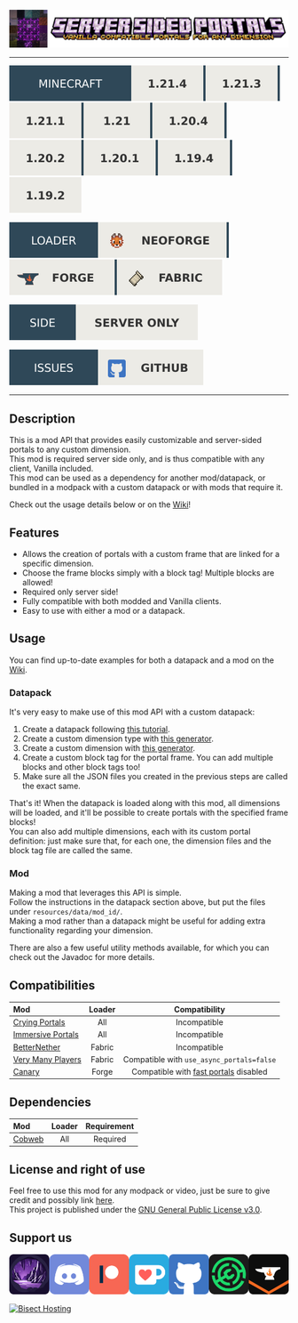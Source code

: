![Server Sided Portals banner](https://raw.githubusercontent.com/crystal-nest/mod-fancy-assets/main/server-sided-portals/banner.png "Server Sided Portals banner")

---

![Minecraft](https://raw.githubusercontent.com/crystal-nest/mod-fancy-assets/main/minecraft/minecraft.svg "Minecraft")[![1.21.4](https://raw.githubusercontent.com/crystal-nest/mod-fancy-assets/main/minecraft/1-21-4.svg "1.21.4")](https://www.patreon.com/crystalspider/membership)![Separator](https://raw.githubusercontent.com/crystal-nest/mod-fancy-assets/main/separator.svg)[![1.21.3](https://raw.githubusercontent.com/crystal-nest/mod-fancy-assets/main/minecraft/1-21-3.svg "1.21.3")](https://modrinth.com/mod/server-sided-portals/versions?g=1.21.3)![Separator](https://raw.githubusercontent.com/crystal-nest/mod-fancy-assets/main/separator.svg)[![1.21.1](https://raw.githubusercontent.com/crystal-nest/mod-fancy-assets/main/minecraft/1-21-1.svg "1.21.1")](https://modrinth.com/mod/server-sided-portals/versions?g=1.21.1)![Separator](https://raw.githubusercontent.com/crystal-nest/mod-fancy-assets/main/separator.svg)[![1.21](https://raw.githubusercontent.com/crystal-nest/mod-fancy-assets/main/minecraft/1-21.svg "1.21")](https://modrinth.com/mod/server-sided-portals/versions?g=1.21)![Separator](https://raw.githubusercontent.com/crystal-nest/mod-fancy-assets/main/separator.svg)[![1.20.4](https://raw.githubusercontent.com/crystal-nest/mod-fancy-assets/main/minecraft/1-20-4.svg "1.20.4")](https://modrinth.com/mod/server-sided-portals/versions?g=1.20.4)![Separator](https://raw.githubusercontent.com/crystal-nest/mod-fancy-assets/main/separator.svg)[![1.20.2](https://raw.githubusercontent.com/crystal-nest/mod-fancy-assets/main/minecraft/1-20-2.svg "1.20.2")](https://modrinth.com/mod/server-sided-portals/versions?g=1.20.2)![Separator](https://raw.githubusercontent.com/crystal-nest/mod-fancy-assets/main/separator.svg)[![1.20.1](https://raw.githubusercontent.com/crystal-nest/mod-fancy-assets/main/minecraft/1-20-1.svg "1.20.1")](https://modrinth.com/mod/server-sided-portals/versions?g=1.20.1)![Separator](https://raw.githubusercontent.com/crystal-nest/mod-fancy-assets/main/separator.svg)[![1.19.4](https://raw.githubusercontent.com/crystal-nest/mod-fancy-assets/main/minecraft/1-19-4.svg "1.19.4")](https://modrinth.com/mod/server-sided-portals/versions?g=1.19.4)![Separator](https://raw.githubusercontent.com/crystal-nest/mod-fancy-assets/main/separator.svg)[![1.19.2](https://raw.githubusercontent.com/crystal-nest/mod-fancy-assets/main/minecraft/1-19-2.svg "1.19.2")](https://modrinth.com/mod/server-sided-portals/versions?g=1.19.2)

![Loader](https://raw.githubusercontent.com/crystal-nest/mod-fancy-assets/main/loader/loader.svg "Loader")[![NeoForge](https://raw.githubusercontent.com/crystal-nest/mod-fancy-assets/main/loader/neoforge.svg "NeoForge")](https://modrinth.com/mod/server-sided-portals/versions?l=neoforge)![Separator](https://raw.githubusercontent.com/crystal-nest/mod-fancy-assets/main/separator.svg)[![Forge](https://raw.githubusercontent.com/crystal-nest/mod-fancy-assets/main/loader/forge.svg "Forge")](https://modrinth.com/mod/server-sided-portals/versions?l=forge)![Separator](https://raw.githubusercontent.com/crystal-nest/mod-fancy-assets/main/separator.svg)[![Fabric](https://raw.githubusercontent.com/crystal-nest/mod-fancy-assets/main/loader/fabric.svg "Fabric")](https://modrinth.com/mod/server-sided-portals/versions?l=fabric)

![Overlay](https://raw.githubusercontent.com/crystal-nest/mod-fancy-assets/main/side/server.svg)

![Issues](https://raw.githubusercontent.com/crystal-nest/mod-fancy-assets/main/github/issues.svg "Issues")[![GitHub](https://raw.githubusercontent.com/crystal-nest/mod-fancy-assets/main/github/github.svg "GitHub")](https://github.com/crystal-nest/server-sided-portals/issues)

---

## **Description**

This is a mod API that provides easily customizable and server-sided portals to any custom dimension.  
This mod is required server side only, and is thus compatible with any client, Vanilla included.  
This mod can be used as a dependency for another mod/datapack, or bundled in a modpack with a custom datapack or with mods that require it.

Check out the usage details below or on the [Wiki](https://github.com/Crystal-Nest/server-sided-portals/wiki)!

## **Features**

- Allows the creation of portals with a custom frame that are linked for a specific dimension.
- Choose the frame blocks simply with a block tag! Multiple blocks are allowed!
- Required only server side!
- Fully compatible with both modded and Vanilla clients.
- Easy to use with either a mod or a datapack.

## **Usage**

You can find up-to-date examples for both a datapack and a mod on the [Wiki](https://github.com/Crystal-Nest/server-sided-portals/wiki/Working-examples).

### Datapack

It's very easy to make use of this mod API with a custom datapack:

1. Create a datapack following [this tutorial](https://minecraft.wiki/w/Tutorials/Creating_a_data_pack).
2. Create a custom dimension type with [this generator](https://misode.github.io/dimension-type/).
3. Create a custom dimension with [this generator](https://misode.github.io/dimension/).
4. Create a custom block tag for the portal frame. You can add multiple blocks and other block tags too!
5. Make sure all the JSON files you created in the previous steps are called the exact same.

That's it! When the datapack is loaded along with this mod, all dimensions will be loaded, and it'll be possible to create portals with the specified frame blocks!  
You can also add multiple dimensions, each with its custom portal definition: just make sure that, for each one, the dimension files and the block tag file are called the same.

### Mod

Making a mod that leverages this API is simple.  
Follow the instructions in the datapack section above, but put the files under `resources/data/mod_id/`.  
Making a mod rather than a datapack might be useful for adding extra functionality regarding your dimension.

There are also a few useful utility methods available, for which you can check out the Javadoc for more details.

## **Compatibilities**

| Mod                                                            | Loader |                                                         Compatibility                                                          |
|:---------------------------------------------------------------|:------:|:------------------------------------------------------------------------------------------------------------------------------:|
| [Crying Portals](https://modrinth.com/mod/crying-portals)      |  All   |                                                          Incompatible                                                          |
| [Immersive Portals](https://modrinth.com/mod/immersiveportals) |  All   |                                                          Incompatible                                                          |
| [BetterNether](https://modrinth.com/mod/betternether)          | Fabric |                                                          Incompatible                                                          |
| [Very Many Players](https://modrinth.com/mod/vmp-fabric)       | Fabric |                                           Compatible with `use_async_portals=false`                                            |
| [Canary](https://modrinth.com/mod/canary)                      | Forge  | Compatible with [fast portals](https://github.com/AbdElAziz333/Canary/wiki/Configuration-File#mixinaipoifast_portals) disabled |

## **Dependencies**

| Mod                                       | Loader | Requirement |
|:------------------------------------------|:------:|:-----------:|
| [Cobweb](https://modrinth.com/mod/cobweb) |  All   |  Required   |

## **License and right of use**

Feel free to use this mod for any modpack or video, just be sure to give credit and possibly link [here](https://github.com/crystal-nest/server-sided-portals#readme).  
This project is published under the [GNU General Public License v3.0](https://github.com/crystal-nest/server-sided-portals/blob/master/LICENSE).

## **Support us**

<a href="https://crystalnest.it"><img alt="Crystal Nest Website" src="https://raw.githubusercontent.com/crystal-nest/mod-fancy-assets/main/crystal-nest/pic512.png" width="14.286%"></a><a href="https://discord.gg/BP6EdBfAmt"><img alt="Discord" src="https://raw.githubusercontent.com/crystal-nest/mod-fancy-assets/main/discord/discord512.png" width="14.286%"></a><a href="https://www.patreon.com/crystalspider"><img alt="Patreon" src="https://raw.githubusercontent.com/crystal-nest/mod-fancy-assets/main/patreon/patreon512.png" width="14.286%"></a><a href="https://ko-fi.com/crystalspider"><img alt="Ko-fi" src="https://raw.githubusercontent.com/crystal-nest/mod-fancy-assets/main/kofi/kofi512.png" width="14.286%"></a><a href="https://github.com/Crystal-Nest"><img alt="Our other projects" src="https://raw.githubusercontent.com/crystal-nest/mod-fancy-assets/main/github/github512.png" width="14.286%"><a href="https://modrinth.com/organization/crystal-nest"><img alt="Modrinth" src="https://raw.githubusercontent.com/crystal-nest/mod-fancy-assets/main/modrinth/modrinth512.png" width="14.286%"></a><a href="https://www.curseforge.com/members/crystalspider/projects"><img alt="CurseForge" src="https://raw.githubusercontent.com/crystal-nest/mod-fancy-assets/main/curseforge/curseforge512.png" width="14.286%"></a>

[![Bisect Hosting](https://www.bisecthosting.com/partners/custom-banners/d559b544-474c-4109-b861-1b2e6ca6026a.webp "Bisect Hosting")](https://bisecthosting.com/crystalspider)
